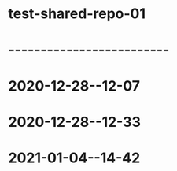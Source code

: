# test-shared-repo-01
# -------------------------

# 2020-12-28--12-07
# 2020-12-28--12-33
# 2021-01-04--14-42